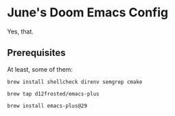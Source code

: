 # June's Doom Emacs Config

Yes, that.

## Prerequisites

At least, some of them:

```
brew install shellcheck direnv semgrep cmake

brew tap d12frosted/emacs-plus

brew install emacs-plus@29
```
